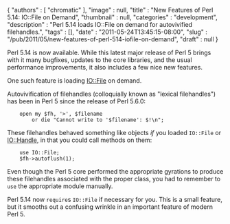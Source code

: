 {
   "authors" : [
      "chromatic"
   ],
   "image" : null,
   "title" : "New Features of Perl 5.14: IO::File on Demand",
   "thumbnail" : null,
   "categories" : "development",
   "description" : "Perl 5.14 loads IO::File on demand for autovivified filehandles.",
   "tags" : [],
   "date" : "2011-05-24T13:45:15-08:00",
   "slug" : "/pub/2011/05/new-features-of-perl-514-iofile-on-demand",
   "draft" : null
}





Perl 5.14 is now available. While this latest major release of Perl 5
brings with it many bugfixes, updates to the core libraries, and the
usual performance improvements, it also includes a few nice new
features.

One such feature is loading
[IO::File](http://search.cpan.org/perldoc?IO::File) on demand.

Autovivification of filehandles (colloquially known as "lexical
filehandles") has been in Perl 5 since the release of Perl 5.6.0:

        open my $fh, '>', $filename
            or die "Cannot write to '$filename': $!\n";

These filehandles behaved something like objects *if* you loaded
`IO::File` or [IO::Handle](http://search.cpan.org/perldoc?IO::Handle),
in that you could call methods on them:

        use IO::File;
        $fh->autoflush(1);

Even though the Perl 5 core performed the appropriate gyrations to
produce these filehandles associated with the proper class, you had to
remember to `use` the appropriate module manually.

Perl 5.14 now `require`s `IO::File` if necessary for you. This is a
small feature, but it smooths out a confusing wrinkle in an important
feature of modern Perl 5.


